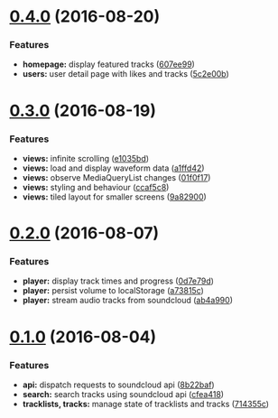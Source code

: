 <a name="0.4.0"></a>
# [0.4.0](https://github.com/r-park/soundcloud-ngrx/compare/v0.3.0...v0.4.0) (2016-08-20)


### Features

* **homepage:** display featured tracks ([607ee99](https://github.com/r-park/soundcloud-ngrx/commit/607ee99))
* **users:** user detail page with likes and tracks ([5c2e00b](https://github.com/r-park/soundcloud-ngrx/commit/5c2e00b))



<a name="0.3.0"></a>
# [0.3.0](https://github.com/r-park/soundcloud-ngrx/compare/v0.2.0...v0.3.0) (2016-08-19)


### Features

* **views:** infinite scrolling ([e1035bd](https://github.com/r-park/soundcloud-ngrx/commit/e1035bd))
* **views:** load and display waveform data ([a1ffd42](https://github.com/r-park/soundcloud-ngrx/commit/a1ffd42))
* **views:** observe MediaQueryList changes ([01f0f17](https://github.com/r-park/soundcloud-ngrx/commit/01f0f17))
* **views:** styling and behaviour ([ccaf5c8](https://github.com/r-park/soundcloud-ngrx/commit/ccaf5c8))
* **views:** tiled layout for smaller screens ([9a82900](https://github.com/r-park/soundcloud-ngrx/commit/9a82900))



<a name="0.2.0"></a>
# [0.2.0](https://github.com/r-park/soundcloud-ngrx/compare/v0.1.0...v0.2.0) (2016-08-07)


### Features

* **player:** display track times and progress ([0d7e79d](https://github.com/r-park/soundcloud-ngrx/commit/0d7e79d))
* **player:** persist volume to localStorage ([a73815c](https://github.com/r-park/soundcloud-ngrx/commit/a73815c))
* **player:** stream audio tracks from soundcloud ([ab4a990](https://github.com/r-park/soundcloud-ngrx/commit/ab4a990))



<a name="0.1.0"></a>
# [0.1.0](https://github.com/r-park/soundcloud-ngrx/compare/8b22baf...v0.1.0) (2016-08-04)


### Features

* **api:** dispatch requests to soundcloud api ([8b22baf](https://github.com/r-park/soundcloud-ngrx/commit/8b22baf))
* **search:** search tracks using soundcloud api ([cfea418](https://github.com/r-park/soundcloud-ngrx/commit/cfea418))
* **tracklists, tracks:** manage state of tracklists and tracks ([714355c](https://github.com/r-park/soundcloud-ngrx/commit/714355c))



